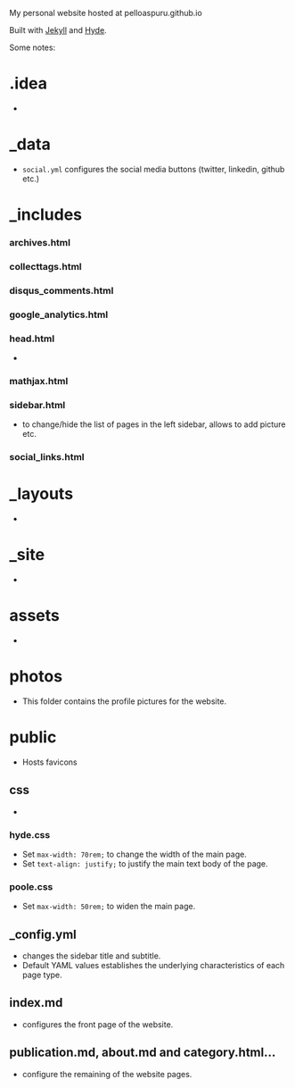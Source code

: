 My personal website hosted at pelloaspuru.github.io

Built with [Jekyll](http://jekyllrb.com) and [Hyde](http://hyde.getpoole.com).

Some notes:

# .idea

- 

# _data

- `social.yml` configures the social media buttons (twitter, linkedin, github etc.)

# _includes

### archives.html 

### collecttags.html 

### disqus_comments.html 

### google_analytics.html 

### head.html 

- 

### mathjax.html 

### sidebar.html 

- to change/hide the list of pages in the left sidebar, allows to add picture etc.

### social_links.html 

# _layouts

- 

# _site

- 

# assets

- 

# photos

- This folder contains the profile pictures for the website.

# public

- Hosts favicons

## css

- 

### hyde.css
- Set `max-width: 70rem;` to change the width of the main page.
- Set `text-align: justify;` to justify the main text body of the page.

### poole.css
- Set `max-width: 50rem;` to widen the main page.

## _config.yml 
- changes the sidebar title and subtitle.
- Default YAML values establishes the underlying characteristics of each page type.

## index.md 
- configures the front page of the website. 

## publication.md, about.md and category.html... 
- configure the remaining of the website pages.
